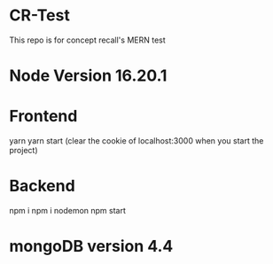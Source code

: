 # CR-Test
This repo is for concept recall's MERN test

# Node Version 16.20.1

# Frontend
yarn
yarn start
(clear the cookie of localhost:3000 when you start the project)

# Backend
npm i
npm i nodemon
npm start

# mongoDB version 4.4
